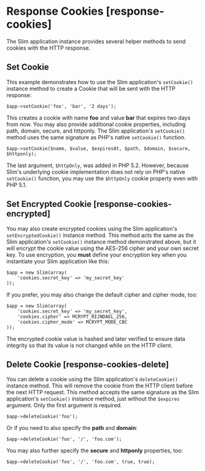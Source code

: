 # Response Cookies [response-cookies] #

The Slim application instance provides several helper methods to send cookies with the HTTP response.

## Set Cookie ##

This example demonstrates how to use the Slim application's `setCookie()` instance method to create a Cookie that will be sent with the HTTP response:

    $app->setCookie('foo', 'bar', '2 days');

This creates a cookie with name **foo** and value **bar** that expires two days from now. You may also provide additional cookie properties, including path, domain, secure, and httponly. The Slim application's `setCookie()` method uses the same signature as PHP's native `setCookie()` function.

    $app->setCookie($name, $value, $expiresAt, $path, $domain, $secure, $httponly);

The last argument, `$httpOnly`, was added in PHP 5.2. However, because Slim's underlying cookie implementation does not rely on PHP's native `setCookie()` function, you may use the `$httpOnly` cookie property even with PHP 5.1.

## Set Encrypted Cookie [response-cookies-encrypted] ##

You may also create encrypted cookies using the Slim application's `setEncryptedCookie()` instance method. This method acts the same as the Slim application's `setCookie()` instance method demonstrated above, but it will encrypt the cookie value using the AES-256 cipher and your own secret key. To use encryption, you **must** define your encryption key when you instantiate your Slim application like this:

    $app = new Slim(array(
        'cookies.secret_key' => 'my_secret_key'
    ));

If you prefer, you may also change the default cipher and cipher mode, too:

    $app = new Slim(array(
        'cookies.secret_key' => 'my_secret_key',
        'cookies.cipher' => MCRYPT_RIJNDAEL_256,
        'cookies.cipher_mode' => MCRYPT_MODE_CBC
    ));

The encrypted cookie value is hashed and later verified to ensure data integrity so that its value is not changed while on the HTTP client.

## Delete Cookie [response-cookies-delete] ##

You can delete a cookie using the Slim application's `deleteCookie()` instance method. This will remove the cookie from the HTTP client before the next HTTP request. This method accepts the same signature as the Slim application's `setCookie()` instance method, just without the `$expires` argument. Only the first argument is required.

    $app->deleteCookie('foo');

Or if you need to also specify the **path** and **domain**:

    $app->deleteCookie('foo', '/', 'foo.com');

You may also further specify the **secure** and **httponly** properties, too:

    $app->deleteCookie('foo', '/', 'foo.com', true, true);